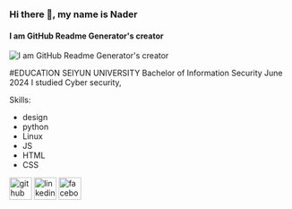 ### Hi there 👋, my name is Nader
#### I am GitHub Readme Generator's creator
![I am GitHub Readme Generator's creator](https://scontent-fra3-2.xx.fbcdn.net/v/t39.30808-6/335121897_1365609957587866_4702675795938327755_n.jpg?_nc_cat=104&ccb=1-7&_nc_sid=6ee11a&_nc_ohc=SvQ-fUg04jQQ7kNvgEmayj3&_nc_ht=scontent-fra3-2.xx&oh=00_AYDzE6lmXqjtARXThrOQ8u2XMdItFx1Hx4Mb8eUtkvEsXg&oe=6695B736)


#EDUCATION
SEIYUN UNIVERSITY Bachelor of Information Security June 2024 I studied Cyber security, 

Skills: 
* design
* python
* Linux 
* JS 
* HTML 
* CSS



[<img src='https://cdn.jsdelivr.net/npm/simple-icons@3.0.1/icons/github.svg' alt='github' height='40'>](https://github.com/NaderAmeen-AA)  [<img src='https://cdn.jsdelivr.net/npm/simple-icons@3.0.1/icons/linkedin.svg' alt='linkedin' height='40'>](https://www.linkedin.com/in/https://www.linkedin.com/in/nader-alhwamail-532907314//)  [<img src='https://cdn.jsdelivr.net/npm/simple-icons@3.0.1/icons/facebook.svg' alt='facebook' height='40'>](https://www.facebook.com/https://www.facebook.com/profile.php?id=100090752036852)  

